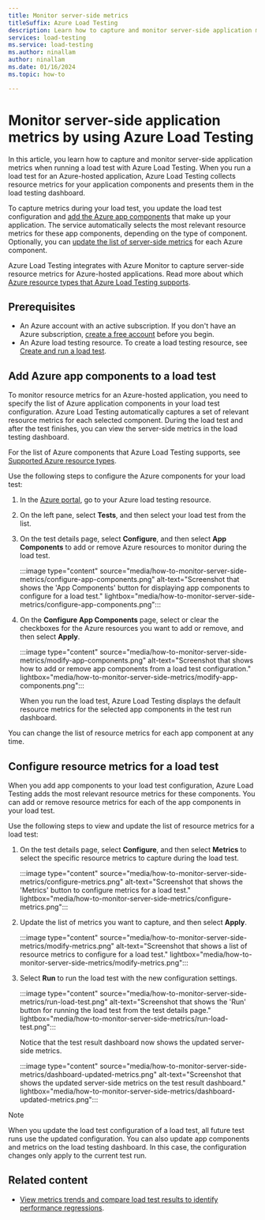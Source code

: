 ```yaml
---
title: Monitor server-side metrics
titleSuffix: Azure Load Testing
description: Learn how to capture and monitor server-side application metrics when running a load test with Azure Load Testing. Add Azure app components and resource metrics to your load test configuration.
services: load-testing
ms.service: load-testing
ms.author: ninallam
author: ninallam
ms.date: 01/16/2024
ms.topic: how-to

---
```

# Monitor server-side application metrics by using Azure Load Testing

In this article, you learn how to capture and monitor server-side application metrics when running a load test with Azure Load Testing. When you run a load test for an Azure-hosted application, Azure Load Testing collects resource metrics for your application components and presents them in the load testing dashboard.

To capture metrics during your load test, you update the load test configuration and [add the Azure app components](#add-azure-app-components-to-a-load-test) that make up your application. The service automatically selects the most relevant resource metrics for these app components, depending on the type of component. Optionally, you can [update the list of server-side metrics](#configure-resource-metrics-for-a-load-test) for each Azure component.

Azure Load Testing integrates with Azure Monitor to capture server-side resource metrics for Azure-hosted applications. Read more about which [Azure resource types that Azure Load Testing supports](./resource-supported-azure-resource-types.md).

## Prerequisites  

- An Azure account with an active subscription. If you don't have an Azure subscription, [create a free account](https://azure.microsoft.com/free/?WT.mc_id=A261C142F) before you begin.  
- An Azure load testing resource. To create a load testing resource, see [Create and run a load test](./quickstart-create-and-run-load-test.md).

## Add Azure app components to a load test

To monitor resource metrics for an Azure-hosted application, you need to specify the list of Azure application components in your load test configuration. Azure Load Testing automatically captures a set of relevant resource metrics for each selected component. During the load test and after the test finishes, you can view the server-side metrics in the load testing dashboard.

For the list of Azure components that Azure Load Testing supports, see [Supported Azure resource types](./resource-supported-azure-resource-types.md).

Use the following steps to configure the Azure components for your load test:

1. In the [Azure portal](https://portal.azure.com), go to your Azure load testing resource. 

1. On the left pane, select **Tests**, and then select your load test from the list.

1. On the test details page, select **Configure**, and then select **App Components** to add or remove Azure resources to monitor during the load test.

    :::image type="content" source="media/how-to-monitor-server-side-metrics/configure-app-components.png" alt-text="Screenshot that shows the 'App Components' button for displaying app components to configure for a load test." lightbox="media/how-to-monitor-server-side-metrics/configure-app-components.png":::

1. On the **Configure App Components** page, select or clear the checkboxes for the Azure resources you want to add or remove, and then select **Apply**.

    :::image type="content" source="media/how-to-monitor-server-side-metrics/modify-app-components.png" alt-text="Screenshot that shows how to add or remove app components from a load test configuration." lightbox="media/how-to-monitor-server-side-metrics/modify-app-components.png":::  

    When you run the load test, Azure Load Testing displays the default resource metrics for the selected app components in the test run dashboard.

You can change the list of resource metrics for each app component at any time.

## Configure resource metrics for a load test

When you add app components to your load test configuration, Azure Load Testing adds the most relevant resource metrics for these components. You can add or remove resource metrics for each of the app components in your load test.

Use the following steps to view and update the list of resource metrics for a load test:

1. On the test details page, select **Configure**, and then select **Metrics** to select the specific resource metrics to capture during the load test.

    :::image type="content" source="media/how-to-monitor-server-side-metrics/configure-metrics.png" alt-text="Screenshot that shows the 'Metrics' button to configure metrics for a load test." lightbox="media/how-to-monitor-server-side-metrics/configure-metrics.png":::  

1. Update the list of metrics you want to capture, and then select **Apply**.

    :::image type="content" source="media/how-to-monitor-server-side-metrics/modify-metrics.png" alt-text="Screenshot that shows a list of resource metrics to configure for a load test." lightbox="media/how-to-monitor-server-side-metrics/modify-metrics.png":::  

1. Select **Run** to run the load test with the new configuration settings.

    :::image type="content" source="media/how-to-monitor-server-side-metrics/run-load-test.png" alt-text="Screenshot that shows the 'Run' button for running the load test from the test details page." lightbox="media/how-to-monitor-server-side-metrics/run-load-test.png":::  

    Notice that the test result dashboard now shows the updated server-side metrics.

    :::image type="content" source="media/how-to-monitor-server-side-metrics/dashboard-updated-metrics.png" alt-text="Screenshot that shows the updated server-side metrics on the test result dashboard." lightbox="media/how-to-monitor-server-side-metrics/dashboard-updated-metrics.png":::

> [!NOTE]
> When you update the load test configuration of a load test, all future test runs use the updated configuration. You can also update app components and metrics on the load testing dashboard. In this case, the configuration changes only apply to the current test run.

## Related content

- [View metrics trends and compare load test results to identify performance regressions](./how-to-compare-multiple-test-runs.md).
